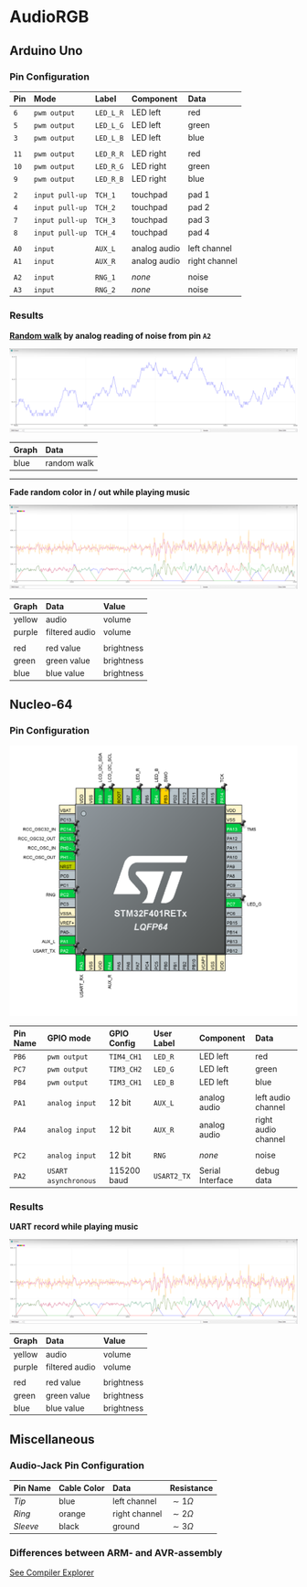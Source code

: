 
# AudioRGB

## Arduino Uno

### Pin Configuration

| Pin  | Mode            | Label     | Component    | Data            |
| :--- | :-------------- | :-------- | :----------- | :-------------- |
| `6`  | `pwm output`    | `LED_L_R` | LED left     | red             |
| `5`  | `pwm output`    | `LED_L_G` | LED left     | green           |
| `3`  | `pwm output`    | `LED_L_B` | LED left     | blue            |
|      |                 |           |              |                 |
| `11` | `pwm output`    | `LED_R_R` | LED right    | red             |
| `10` | `pwm output`    | `LED_R_G` | LED right    | green           |
| `9`  | `pwm output`    | `LED_R_B` | LED right    | blue            |
|      |                 |           |              |                 |
| `2`  | `input pull-up` | `TCH_1`   | touchpad     | pad 1           |
| `4`  | `input pull-up` | `TCH_2`   | touchpad     | pad 2           |
| `7`  | `input pull-up` | `TCH_3`   | touchpad     | pad 3           |
| `8`  | `input pull-up` | `TCH_4`   | touchpad     | pad 4           |
|      |                 |           |              |                 |
| `A0` | `input`         | `AUX_L`   | analog audio | left channel    |
| `A1` | `input`         | `AUX_R`   | analog audio | right channel   |
|      |                 |           |              |                 |
| `A2` | `input`         | `RNG_1`   | *none*       | noise           |
| `A3` | `input`         | `RNG_2`   | *none*       | noise           |

### Results

**[Random walk](https://en.wikipedia.org/wiki/Random_walk) by analog reading of noise from pin `A2`**

![](img/random-walk-by-reading-analog-floating-bits.png)

| Graph | Data        |
| :---- | :---------- |
| blue  | random walk |

***

**Fade random color in / out while playing music**

![](img/fade-random-color-in-out.png)

| Graph  | Data           | Value      |
| :----- | :------------- | :--------- |
| yellow | audio          | volume     |
| purple | filtered audio | volume     |
|        |                |            |
| red    | red value      | brightness |
| green  | green value    | brightness |
| blue   | blue value     | brightness |

## Nucleo-64

### Pin Configuration

![](img/nucleo-64-pin-configuration.png)

| Pin Name | GPIO mode            | GPIO Config | User Label  | Component        | Data                |
| :------- | :------------------- | :---------- | :---------- | :--------------- | :------------------ |
| `PB6`    | `pwm output`         | `TIM4_CH1`  | `LED_R`     | LED left         | red                 |
| `PC7`    | `pwm output`         | `TIM3_CH2`  | `LED_G`     | LED left         | green               |
| `PB4`    | `pwm output`         | `TIM3_CH1`  | `LED_B`     | LED left         | blue                |
|          |                      |             |             |                  |                     |
| `PA1`    | `analog input`       | 12 bit      | `AUX_L`     | analog audio     | left audio channel  |
| `PA4`    | `analog input`       | 12 bit      | `AUX_R`     | analog audio     | right audio channel |
|          |                      |             |             |                  |                     |
| `PC2`    | `analog input`       | 12 bit      | `RNG`       | *none*           | noise               |
|          |                      |             |             |                  |                     |
| `PA2`    | `USART asynchronous` | 115200 baud | `USART2_TX` | Serial Interface | debug data          |

### Results

**UART record while playing music**

![](img/fade-random-color-in-out.png)

| Graph  | Data           | Value      |
| :----- | :------------- | :--------- |
| yellow | audio          | volume     |
| purple | filtered audio | volume     |
|        |                |            |
| red    | red value      | brightness |
| green  | green value    | brightness |
| blue   | blue value     | brightness |

## Miscellaneous

### Audio-Jack Pin Configuration

| Pin Name | Cable Color | Data          | Resistance    |
| :------- | :---------- | :------------ | :------------ |
| *Tip*    | blue        | left channel  | $\sim1\Omega$ |
| *Ring*   | orange      | right channel | $\sim2\Omega$ |
| *Sleeve* | black       | ground        | $\sim3\Omega$ |

### Differences between ARM- and AVR-assembly

[See Compiler Explorer](https://godbolt.org/z/9YzeKaqcY)
